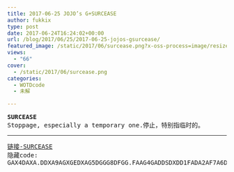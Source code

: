 ```yaml
---
title: 2017-06-25 JOJO’s G+SURCEASE
author: fukkix
type: post
date: 2017-06-24T16:24:02+00:00
url: /blog/2017/06/25/2017-06-25-jojos-gsurcease/
featured_image: /static/2017/06/surcease.png?x-oss-process=image/resize,m_fill,w_647,h_220
views:
  - "66"
cover:
  - /static/2017/06/surcease.png
categories:
  - WOTDcode
  - 未解

---
```

<pre><strong>SURCEASE
</strong>Stoppage, especially a temporary one.停止，特别指临时的。</pre>

<!--more-->

* * *

<pre><a href="https://jojoingresswotd.github.io/2017/19/SURCEASE.html">链接-SURCEASE</a>
隐藏code:
GAX4DAXA.DDXA9AGXGEDXAG5DGGG8DFGG.FAAG4GADDSDXDD1FADA2AF7A6DA.X.DA6A1GASXEGA3A


</pre>